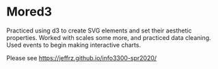 # Mored3
 Practiced using d3 to create SVG elements and set their aesthetic properties. Worked with scales some more, and practiced data cleaning. Used events to begin making interactive charts.

Please see https://jeffrz.github.io/info3300-spr2020/
